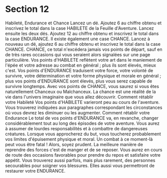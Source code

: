 # Section 12

Habileté, Endurance et Chance
Lancez un dé. Ajoutez 6 au chiffre obtenu et inscrivez le total dans la case HABILETE de la Feuille d'Aventure.
Lancez ensuite les deux dés. Ajoutez 12 au chiffre obtenu et inscrivez le total dans la case ENDURANCE.
Il existe également une case CHANCE. Lancez à nouveau un dé, ajoutez 6 au chiffre obtenu et inscrivez le total dans la case CHANCE.
CHANCE, ce total n'excédera jamais vos points de départ, sauf en de très rares occasions qui vous seraient alors signalées sur une page particulière. Vos points d'HABlLETE reflètent votre art dans le maniement de l'épée et votre adresse au combat en général ; plus ils sont élevés, mieux c'est. Vos points d'ENDURANCE traduisent votre force, votre volonté de survivre, votre détermination et votre forme physique et morale en général ; plus vos points d'ENDURANCE sont élevés, plus vous serez capable de survivre longtemps. Avec vos points de CHANCE, vous saurez si vous êtes naturellement Chanceux ou Malchanceux. La chance est une réalité de la vie dans l'univers imaginaire que vous allez découvrir.
Comment rétablir votre Habileté Vos points d'HABlLETE varieront peu au cours de l'aventure. Vous trouverez indiquées aux paragraphes correspondant les circonstances où vous devrez les diminuer ou les augmenter.
Comment rétablir votre Endurance Le total de vos points d'ENDURANCE va, en revanche, changer considérablement tout au long des épisodes de votre aventure. Vous aurez à assumer de lourdes responsabilités et à combattre de dangereuses créatures. Lorsque vous approcherez du but, vous toucherez probablement vos limites d'épuisement physique et moral. Un combat à ce moment-là peut vous être fatal ! Alors, soyez prudent. La meilleure manière de reprendre des forces c'est de manger et de se reposer.
Vous aurez en cours de route des occasions favorables pour prendre du repos et satisfaire votre appétit. Vous trouverez aussi
parfois, mais plus rarement, des personnes secourables pour soigner vos blessures. Elles aussi vous permettront de restaurer votre ENDURANCE.